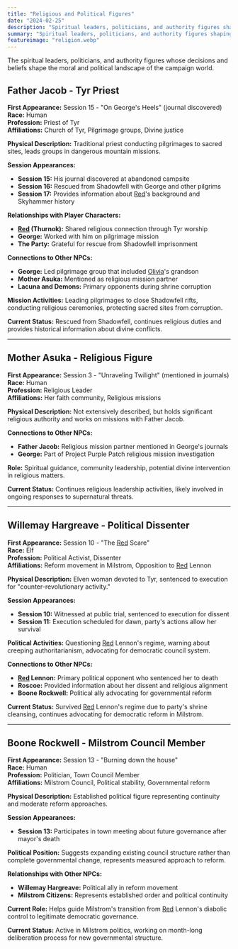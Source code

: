 ```yaml
---
title: "Religious and Political Figures"
date: "2024-02-25"
description: "Spiritual leaders, politicians, and authority figures shaping the campaign's moral and political landscape"
summary: "Spiritual leaders, politicians, and authority figures shaping the campaign's moral and political landscape"
featureimage: "religion.webp"
---
```


The spiritual leaders, politicians, and authority figures whose decisions and beliefs shape the moral and political landscape of the campaign world.

## Father Jacob - Tyr Priest

**First Appearance:** Session 15 - "On George's Heels" (journal discovered)  
**Race:** Human  
**Profession:** Priest of Tyr  
**Affiliations:** Church of Tyr, Pilgrimage groups, Divine justice

**Physical Description:** Traditional priest conducting pilgrimages to sacred sites, leads groups in dangerous mountain missions.

**Session Appearances:**
- **Session 15:** His journal discovered at abandoned campsite
- **Session 16:** Rescued from Shadowfell with George and other pilgrims
- **Session 17:** Provides information about [Red](/player-characters/red)'s background and Skyhammer history

**Relationships with Player Characters:**
- **[Red](/player-characters/red) (Thurnok):** Shared religious connection through Tyr worship
- **George:** Worked with him on pilgrimage mission
- **The Party:** Grateful for rescue from Shadowfell imprisonment

**Connections to Other NPCs:**
- **George:** Led pilgrimage group that included [Olivia](/player-characters/olivia)'s grandson
- **Mother Asuka:** Mentioned as religious mission partner
- **Lacuna and Demons:** Primary opponents during shrine corruption

**Mission Activities:** Leading pilgrimages to close Shadowfell rifts, conducting religious ceremonies, protecting sacred sites from corruption.

**Current Status:** Rescued from Shadowfell, continues religious duties and provides historical information about divine conflicts.

---

## Mother Asuka - Religious Figure

**First Appearance:** Session 3 - "Unraveling Twilight" (mentioned in journals)  
**Race:** Human  
**Profession:** Religious Leader  
**Affiliations:** Her faith community, Religious missions

**Physical Description:** Not extensively described, but holds significant religious authority and works on missions with Father Jacob.

**Connections to Other NPCs:**
- **Father Jacob:** Religious mission partner mentioned in George's journals
- **George:** Part of Project Purple Patch religious mission investigation

**Role:** Spiritual guidance, community leadership, potential divine intervention in religious matters.

**Current Status:** Continues religious leadership activities, likely involved in ongoing responses to supernatural threats.

---

## Willemay Hargreave - Political Dissenter

**First Appearance:** Session 10 - "The [Red](/player-characters/red) Scare"  
**Race:** Elf  
**Profession:** Political Activist, Dissenter  
**Affiliations:** Reform movement in Milstrom, Opposition to [Red](/player-characters/red) Lennon

**Physical Description:** Elven woman devoted to Tyr, sentenced to execution for "counter-revolutionary activity."

**Session Appearances:**
- **Session 10:** Witnessed at public trial, sentenced to execution for dissent
- **Session 11:** Execution scheduled for dawn, party's actions allow her survival

**Political Activities:** Questioning [Red](/player-characters/red) Lennon's regime, warning about creeping authoritarianism, advocating for democratic council system.

**Connections to Other NPCs:**
- **[Red](/player-characters/red) Lennon:** Primary political opponent who sentenced her to death
- **Roscoe:** Provided information about her dissent and religious alignment
- **Boone Rockwell:** Political ally advocating for governmental reform

**Current Status:** Survived [Red](/player-characters/red) Lennon's regime due to party's shrine cleansing, continues advocating for democratic reform in Milstrom.

---

## Boone Rockwell - Milstrom Council Member

**First Appearance:** Session 13 - "Burning down the house"  
**Race:** Human  
**Profession:** Politician, Town Council Member  
**Affiliations:** Milstrom Council, Political stability, Governmental reform

**Physical Description:** Established political figure representing continuity and moderate reform approaches.

**Session Appearances:**
- **Session 13:** Participates in town meeting about future governance after mayor's death

**Political Position:** Suggests expanding existing council structure rather than complete governmental change, represents measured approach to reform.

**Relationships with Other NPCs:**
- **Willemay Hargreave:** Political ally in reform movement
- **Milstrom Citizens:** Represents established order and political continuity

**Current Role:** Helps guide Milstrom's transition from [Red](/player-characters/red) Lennon's diabolic control to legitimate democratic governance.

**Current Status:** Active in Milstrom politics, working on month-long deliberation process for new governmental structure.